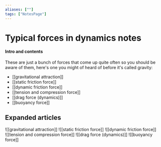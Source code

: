 ```yaml
---
aliases: [""]
tags: ["NotesPage"]
---
```


# Typical forces in dynamics notes

#### Intro and contents
These are just a bunch of forces that come up quite often so you should be aware of them, here's one you might of heard of before it's called gravity:
- [[gravitational attraction]]
- [[static friction force]]
- [[dynamic friction force]]
- [[tension and compression force]]
- [[drag force (dynamics)]]
- [[buoyancy force]]

## Expanded articles
![[gravitational attraction]]
![[static friction force]]
![[dynamic friction force]]
![[tension and compression force]]
![[drag force (dynamics)]]
![[buoyancy force]]

